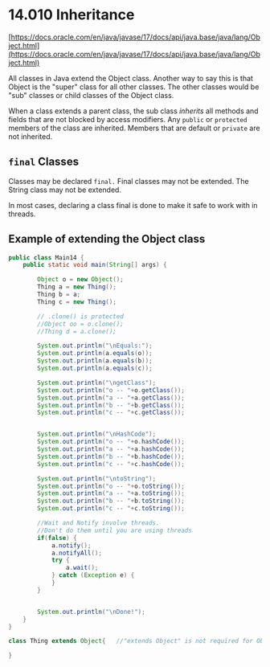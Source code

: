 # 14.010 Inheritance

[https://docs.oracle.com/en/java/javase/17/docs/api/java.base/java/lang/Object.html](https://docs.oracle.com/en/java/javase/17/docs/api/java.base/java/lang/Object.html)

All classes in Java extend the Object class.  Another way to say this is that Object is the "super" class for all other classes.  The other classes would be "sub" classes or child classes of the Object class.

When a class extends a parent class, the sub class *inherits* all methods and fields that are not blocked by access modifiers.  Any `public` or `protected` members of the class are inherited.  Members that are default or `private` are not inherited.

## `final`  Classes

Classes may be declared `final.`  Final classes may not be extended.  The String class may not be extended.  

In most cases, declaring a class final is done to make it safe to work with in threads.

## Example of extending the Object class

```java
public class Main14 {
    public static void main(String[] args) {

        Object o = new Object();
        Thing a = new Thing();
        Thing b = a;
        Thing c = new Thing();

        // .clone() is protected
        //Object oo = o.clone();
        //Thing d = a.clone();

        System.out.println("\nEquals:");
        System.out.println(a.equals(o));
        System.out.println(a.equals(b));
        System.out.println(a.equals(c));

        System.out.println("\ngetClass");
        System.out.println("o -- "+o.getClass());
        System.out.println("a -- "+a.getClass());
        System.out.println("b -- "+b.getClass());
        System.out.println("c -- "+c.getClass());


        System.out.println("\nHashCode");
        System.out.println("o -- "+o.hashCode());
        System.out.println("a -- "+a.hashCode());
        System.out.println("b -- "+b.hashCode());
        System.out.println("c -- "+c.hashCode());

        System.out.println("\ntoString");
        System.out.println("o -- "+o.toString());
        System.out.println("a -- "+a.toString());
        System.out.println("b -- "+b.toString());
        System.out.println("c -- "+c.toString());

        //Wait and Notify involve threads.
        //Don't do them until you are using threads
        if(false) {
            a.notify();
            a.notifyAll();
            try {
                a.wait();
            } catch (Exception e) {
            }
        }


        System.out.println("\nDone!");
    }
}

class Thing extends Object{   //"extends Object" is not required for Objects.

}

```